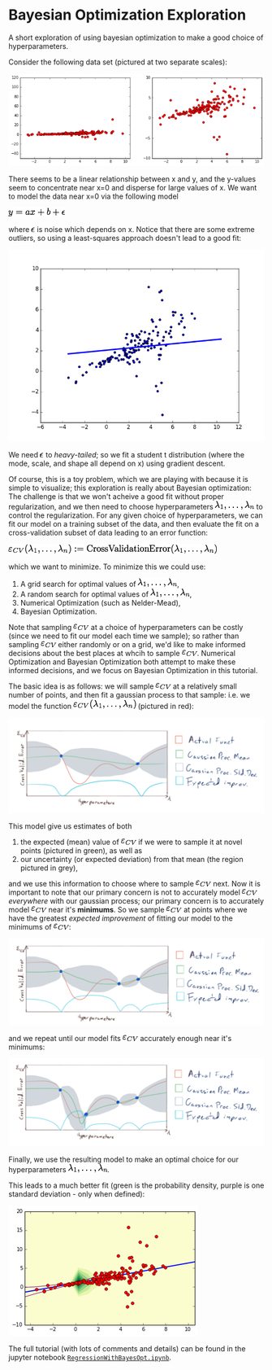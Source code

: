 # Bayesian Optimization Exploration
A short exploration of using bayesian optimization to make a good choice of hyperparameters.

Consider the following data set (pictured at two separate scales):

![Scatter Plot of Data](readme_imgs/data_scatter_plot.png)

There seems to be a linear relationship between x and y, and the y-values seem to concentrate near x=0 and disperse for large values of x.
We want to model the data near x=0 via the following model

![y=ax+b+\epsilon](latex_imgs/y=ax+b.png)

where ![\epsilon](latex_imgs/epsilon.png) is noise which depends on x.
Notice that there are some extreme outliers, so using a least-squares approach doesn't lead to a good fit:

![unregularized_fit](readme_imgs/lst_sqr.png)

We need ![\epsilon](latex_imgs/epsilon.png) to *heavy-tailed*; so we fit a student t distribution (where the mode, scale, and shape all depend on x) using gradient descent.

Of course, this is a toy problem, which we are playing with because it is simple to visualize; this exploration is really about Bayesian optimization:
The challenge is that we won't acheive a good fit without proper regularization, and we then need to choose hyperparameters ![\lambda_1,\dots,\lambda_n](latex_imgs/lambdas.png) to control the regularization. For any given choice of hyperparameters, we can fit our model on a training subset of the data, and then evaluate the fit on a cross-validation subset of data leading to an error function:

![\varepsilon_{CV}(\lambda_1,\dots,\lambda_n):=\textrm{CrossValidationError}(\lambda_1,\dots,\lambda_n)](latex_imgs/varepsdef.png)

which we want to minimize. To minimize this we could use:

1. A grid search for optimal values of ![\lambda_1,\dots,\lambda_n](latex_imgs/lambdas.png),
2. A random search for optimal values of ![\lambda_1,\dots,\lambda_n](latex_imgs/lambdas.png),
3. Numerical Optimization (such as Nelder-Mead),
4. Bayesian Optimization.

Note that sampling ![\varepsilon_{CV}](latex_imgs/varepsilon.png) at a choice of hyperparameters can be costly (since we need to fit our model each time we sample); so rather than sampling ![\varepsilon_{CV}](latex_imgs/varepsilon.png) either randomly or on a grid, we'd like to make informed decisions about the best places at whcih to sample ![\varepsilon_{CV}](latex_imgs/varepsilon.png). Numerical Optimization and Bayesian Optimization both attempt to make these informed decisions, and we focus on Bayesian Optimization in this tutorial.

The basic idea is as follows: we will sample ![\varepsilon_{CV}](latex_imgs/varepsilon.png) at a relatively small number of points, and then fit a gaussian process to that sample: i.e. we model the function ![\varepsilon_{CV}(\lambda_1,\dots,\lambda_n)](latex_imgs/varepsilonatlambdas.png) (pictured in red):

![Gaussian Process fit to two samples](readme_imgs/gp1.png)

This model give us estimates of both 

1. the expected (mean) value of ![\varepsilon_{CV}](latex_imgs/varepsilon.png) if we were to sample it at novel points (pictured in green), as well as
2.  our uncertainty (or expected deviation) from that mean (the region pictured in grey),

and we use this information to choose where to sample ![\varepsilon_{CV}](latex_imgs/varepsilon.png) next. Now it is important to note that our primary concern is not to accurately model ![\varepsilon_{CV}](latex_imgs/varepsilon.png) *everywhere* with our gaussian process; our primary concern is to accurately model ![\varepsilon_{CV}](latex_imgs/varepsilon.png) near it's **minimums**. So we sample ![\varepsilon_{CV}](latex_imgs/varepsilon.png) at points where we have the greatest *expected improvement* of fitting our model to the minimums of ![\varepsilon_{CV}](latex_imgs/varepsilon.png):

![Gaussian Process fit to three samples](readme_imgs/gp2.png)

and we repeat until our model fits ![\varepsilon_{CV}](latex_imgs/varepsilon.png) accurately enough near it's minimums:

![Gaussian Process fit to four samples](readme_imgs/gp3.png)

Finally, we use the resulting model to make an optimal choice for our hyperparameters ![\lambda_1,\dots,\lambda_n](latex_imgs/lambdas.png).

This leads to a much better fit (green is the probability density, purple is one standard deviation - only when defined):

![regularized_fit](readme_imgs/reg.png)

The full tutorial (with lots of comments and details) can be found in the jupyter notebook [`RegressionWithBayesOpt.ipynb`](RegressionWithBayesOpt.ipynb).